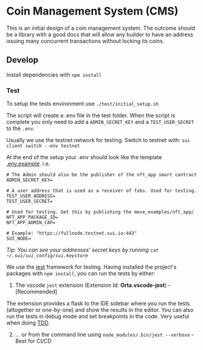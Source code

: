 # Coin Management System (CMS)

This is an initial design of a coin management system. The outcome should be a library with a good docs that will allow any builder to have an address issuing many concurrent transactions without locking its coins.

## Develop

Install dependencies with `npm install`

### Test

To setup the tests environment use `./test/initial_setup.sh`

The script will create a .env file in the test folder.
When the script is complete you only need to add a `ADMIN_SECRET_KEY` and a `TEST_USER_SECRET` to the `.env`.

Usually we use the testnet network for testing. Switch to testnet with: `sui client switch --env testnet`

At the end of the setup your .env should look like the template [.env.example](https://github.com/MystenLabs/coin_management_system/blob/main/test/.env.example).
i.e.

```[.env]
# The Admin should also be the publisher of the nft_app smart contract
ADMIN_SECRET_KEY=

# A user address that is used as a receiver of txbs. Used for testing.
TEST_USER_ADDRESS=
TEST_USER_SECRET=

# Used for testing. Get this by publishing the move_examples/nft_app/
NFT_APP_PACKAGE_ID=
NFT_APP_ADMIN_CAP=

# Example: "https://fullnode.testnet.sui.io:443"
SUI_NODE=
```

_Tip: You can see your addresses' secret keys by running `cat ~/.sui/sui_config/sui.keystore`_

We use the [jest](https://jestjs.io/) framework for testing. Having installed the project's packages with `npm install`, you can run the tests by either:

1. The vscode `jest` extension (Extension Id: **Orta.vscode-jest**) - [Recommended]

The extension provides a flask to the IDE sidebar where you run the tests (altogether or one-by-one) and show the results in the editor. You can also run the tests in debug mode and set breakpoints in the code. Very useful when doing [TDD](https://en.wikipedia.org/wiki/Test-driven_development).

2. ... or from the command line using `node_modules/.bin/jest --verbose` - Best for CI/CD
